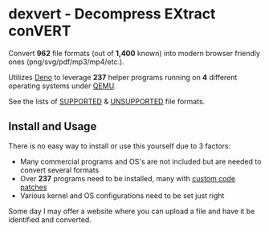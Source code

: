 # dexvert - Decompress EXtract conVERT
Convert **962** file formats (out of **1,400** known) into modern browser friendly ones (png/svg/pdf/mp3/mp4/etc.).

Utilizes [Deno](https://deno.land/) to leverage **237** helper programs running on **4** different operating systems under [QEMU](https://www.qemu.org/).

See the lists of [SUPPORTED](SUPPORTED.md) & [UNSUPPORTED](UNSUPPORTED.md) file formats.

## Install and Usage
There is no easy way to install or use this yourself due to 3 factors:
* Many commercial programs and OS's are not included but are needed to convert several formats
* Over **237** programs need to be installed, many with [custom code patches](https://github.com/Sembiance/dexvert-gentoo-overlay)
* Various kernel and OS configurations need to be set just right

Some day I may offer a website where you can upload a file and have it be identified and converted.
